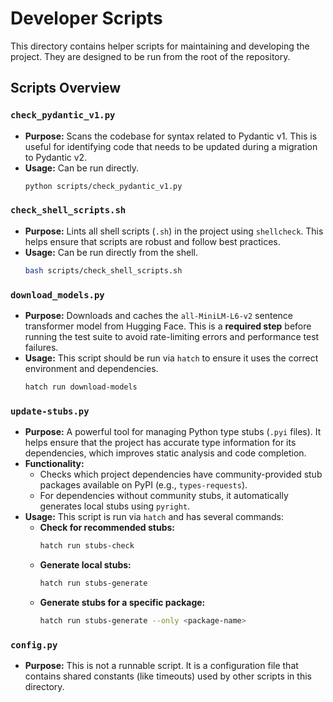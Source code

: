 # Developer Scripts

This directory contains helper scripts for maintaining and developing the project. They are designed to be run from the root of the repository.

## Scripts Overview

### `check_pydantic_v1.py`

*   **Purpose:** Scans the codebase for syntax related to Pydantic v1. This is useful for identifying code that needs to be updated during a migration to Pydantic v2.
*   **Usage:** Can be run directly.
    ```bash
    python scripts/check_pydantic_v1.py
    ```

### `check_shell_scripts.sh`

*   **Purpose:** Lints all shell scripts (`.sh`) in the project using `shellcheck`. This helps ensure that scripts are robust and follow best practices.
*   **Usage:** Can be run directly from the shell.
    ```bash
    bash scripts/check_shell_scripts.sh
    ```

### `download_models.py`

*   **Purpose:** Downloads and caches the `all-MiniLM-L6-v2` sentence transformer model from Hugging Face. This is a **required step** before running the test suite to avoid rate-limiting errors and performance test failures.
*   **Usage:** This script should be run via `hatch` to ensure it uses the correct environment and dependencies.
    ```bash
    hatch run download-models
    ```

### `update-stubs.py`

*   **Purpose:** A powerful tool for managing Python type stubs (`.pyi` files). It helps ensure that the project has accurate type information for its dependencies, which improves static analysis and code completion.
*   **Functionality:**
    *   Checks which project dependencies have community-provided stub packages available on PyPI (e.g., `types-requests`).
    *   For dependencies without community stubs, it automatically generates local stubs using `pyright`.
*   **Usage:** This script is run via `hatch` and has several commands:
    *   **Check for recommended stubs:**
        ```bash
        hatch run stubs-check
        ```
    *   **Generate local stubs:**
        ```bash
        hatch run stubs-generate
        ```
    *   **Generate stubs for a specific package:**
        ```bash
        hatch run stubs-generate --only <package-name>
        ```

### `config.py`

*   **Purpose:** This is not a runnable script. It is a configuration file that contains shared constants (like timeouts) used by other scripts in this directory.
